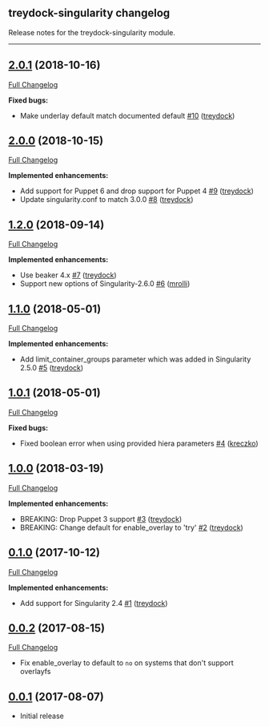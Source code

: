 ## treydock-singularity changelog

Release notes for the treydock-singularity module.

------------------------------------------

## [2.0.1](https://github.com/treydock/puppet-module-singularity/tree/2.0.1) (2018-10-16)
[Full Changelog](https://github.com/treydock/puppet-module-singularity/compare/2.0.0...2.0.1)

**Fixed bugs:**

- Make underlay default match documented default [\#10](https://github.com/treydock/puppet-module-singularity/pull/10) ([treydock](https://github.com/treydock))

## [2.0.0](https://github.com/treydock/puppet-module-singularity/tree/2.0.0) (2018-10-15)
[Full Changelog](https://github.com/treydock/puppet-module-singularity/compare/1.2.0...2.0.0)

**Implemented enhancements:**

- Add support for Puppet 6 and drop support for Puppet 4 [\#9](https://github.com/treydock/puppet-module-singularity/pull/9) ([treydock](https://github.com/treydock))
- Update singularity.conf to match 3.0.0 [\#8](https://github.com/treydock/puppet-module-singularity/pull/8) ([treydock](https://github.com/treydock))

## [1.2.0](https://github.com/treydock/puppet-module-singularity/tree/1.2.0) (2018-09-14)
[Full Changelog](https://github.com/treydock/puppet-module-singularity/compare/1.1.0...1.2.0)

**Implemented enhancements:**

- Use beaker 4.x [\#7](https://github.com/treydock/puppet-module-singularity/pull/7) ([treydock](https://github.com/treydock))
- Support new options of Singularity-2.6.0 [\#6](https://github.com/treydock/puppet-module-singularity/pull/6) ([mrolli](https://github.com/mrolli))

## [1.1.0](https://github.com/treydock/puppet-module-singularity/tree/1.1.0) (2018-05-01)
[Full Changelog](https://github.com/treydock/puppet-module-singularity/compare/1.0.1...1.1.0)

**Implemented enhancements:**

- Add limit\_container\_groups parameter which was added in Singularity 2.5.0 [\#5](https://github.com/treydock/puppet-module-singularity/pull/5) ([treydock](https://github.com/treydock))

## [1.0.1](https://github.com/treydock/puppet-module-singularity/tree/1.0.1) (2018-05-01)
[Full Changelog](https://github.com/treydock/puppet-module-singularity/compare/1.0.0...1.0.1)

**Fixed bugs:**

- Fixed boolean error when using provided hiera parameters [\#4](https://github.com/treydock/puppet-module-singularity/pull/4) ([kreczko](https://github.com/kreczko))

## [1.0.0](https://github.com/treydock/puppet-module-singularity/tree/1.0.0) (2018-03-19)
[Full Changelog](https://github.com/treydock/puppet-module-singularity/compare/0.1.0...1.0.0)

**Implemented enhancements:**

- BREAKING: Drop Puppet 3 support [\#3](https://github.com/treydock/puppet-module-singularity/pull/3) ([treydock](https://github.com/treydock))
- BREAKING: Change default for enable\_overlay to 'try' [\#2](https://github.com/treydock/puppet-module-singularity/pull/2) ([treydock](https://github.com/treydock))

## [0.1.0](https://github.com/treydock/puppet-module-singularity/tree/0.1.0) (2017-10-12)
[Full Changelog](https://github.com/treydock/puppet-module-singularity/compare/0.0.2...0.1.0)

**Implemented enhancements:**

- Add support for Singularity 2.4 [\#1](https://github.com/treydock/puppet-module-singularity/pull/1) ([treydock](https://github.com/treydock))

## [0.0.2](https://github.com/treydock/puppet-module-singularity/tree/0.0.2) (2017-08-15)
[Full Changelog](https://github.com/treydock/puppet-module-singularity/compare/0.0.1...0.0.2)

* Fix enable_overlay to default to `no` on systems that don't support overlayfs

## [0.0.1](https://github.com/treydock/puppet-module-singularity/tree/0.0.1) (2017-08-07)

* Initial release

